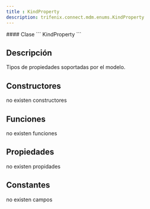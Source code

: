 ```yaml
---
title : KindProperty
description: trifenix.connect.mdm.enums.KindProperty
---
```




<CodeBlock slots = 'heading, code' repeat = '1' languages = 'C#' />
#### Clase
```
KindProperty
```

## Descripción
Tipos de propiedades soportadas por el modelo.
## Constructores

no existen constructores


## Funciones

no existen funciones

## Propiedades

no existen propidades

## Constantes
no existen campos

